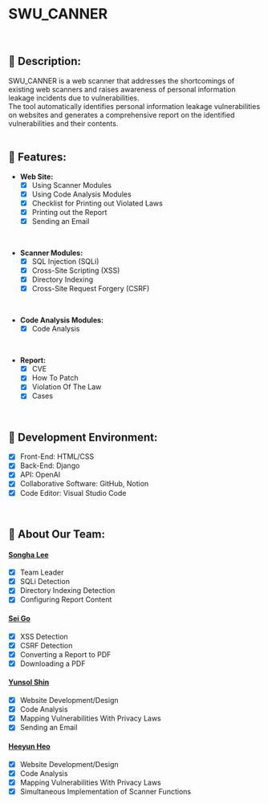 # SWU_CANNER
<br>

## 💫 **Description:**
SWU_CANNER is a web scanner that addresses the shortcomings of existing web scanners and raises awareness of personal information leakage incidents due to vulnerabilities. <br>The tool automatically identifies personal information leakage vulnerabilities on websites and generates a comprehensive report on the identified vulnerabilities and their contents.
<br>
<br>

## 💫 **Features:**
- **Web Site:**
  - [x] Using Scanner Modules
  - [x] Using Code Analysis Modules
  - [x] Checklist for Printing out Violated Laws
  - [x] Printing out the Report
  - [x] Sending an Email
<br>

- **Scanner Modules:**
  - [x] SQL Injection (SQLi)
  - [x] Cross-Site Scripting (XSS)
  - [x] Directory Indexing
  - [x] Cross-Site Request Forgery (CSRF)
<br>

- **Code Analysis Modules:**
  - [x] Code Analysis
<br>

- **Report:**
  - [x] CVE
  - [x] How To Patch
  - [x] Violation Of The Law
  - [x] Cases
<br>

## 💫 **Development Environment:**
- [x] Front-End: HTML/CSS
- [x] Back-End: Django
- [x] API: OpenAI
- [x] Collaborative Software: GitHub, Notion
- [x] Code Editor: Visual Studio Code
<br>

## 💫 **About Our Team:**
#### [Songha Lee](https://github.com/Lee-Song-Ha)
- [x] Team Leader
- [x] SQLi Detection
- [x] Directory Indexing Detection
- [x] Configuring Report Content

#### [Sei Go](https://github.com/ssh09015)
- [x] XSS Detection
- [x] CSRF Detection
- [x] Converting a Report to PDF
- [x] Downloading a PDF

#### [Yunsol Shin](https://github.com/yunddorri)
- [x] Website Development/Design
- [x] Code Analysis
- [x] Mapping Vulnerabilities With Privacy Laws
- [x] Sending an Email

#### [Heeyun Heo](https://github.com/Heeyun0724)
- [x] Website Development/Design
- [x] Code Analysis
- [x] Mapping Vulnerabilities With Privacy Laws
- [x] Simultaneous Implementation of Scanner Functions
